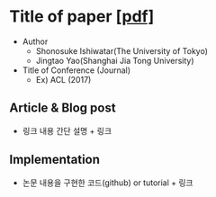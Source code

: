# Title of paper [[pdf]](http://www.aclweb.org/anthology/P17-1174)

* Author
	* Shonosuke Ishiwatar(The University of Tokyo)
	* Jingtao Yao(Shanghai Jia Tong University)
* Title of Conference (Journal)
	* Ex) ACL (2017)


## Article & Blog post
* 링크 내용 간단 설명 + 링크


## Implementation
* 논문 내용을 구현한 코드(github) or tutorial + 링크
